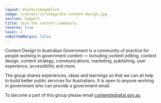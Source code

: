 ```yaml
---
layout: blocks/imageblock
image: /content-strategy/dto-content-design.jpg
section: Support
title: Join the content community
reverse: true
level: 2
noBottomMargin: false
---
```

Content Design in Australian Government is a community of practice for people working in government content — including content editing, content design, content strategy, communications, marketing, publishing, user experience, accessibility and more.

The group shares experiences, ideas and learnings so that we can all help to build better public services for Australians. It is open to anyone working in government who can provide a government email.

To become a part of this group please email [content@digital.gov.au](mailto:content@digital.gov.au)
